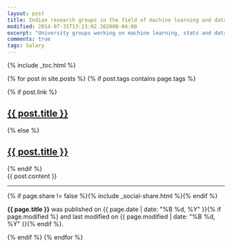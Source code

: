 ```yaml
---
layout: post
title: Indian research groups in the field of machine learning and data science
modified: 2014-07-31T13:23:02.362000-04:00
excerpt: "University groups working on machine learning, stats and data"
comments: true
tags: Salary
---
```


{% include _toc.html %}


  {% for post in site.posts %}
  {% if post.tags contains page.tags %}
        
  <article>
  <div class="headline-wrap">
  {% if post.link %}
  <h1><a href="{{ post.link }}">{{ post.title }}</a></h1>
  {% else %}
  <h1><a href="{{ site.url }}{{ post.url }}" rel="bookmark" title="{{ post.title }}">{{ post.title }}</a></h1>
  {% endif %}
  </div><!--/ .headline-wrap -->
  <div class="article-wrap">
  {{ post.content }}
  <hr />
  <footer role="contentinfo">
  {% if page.share != false %}{% include _social-share.html %}{% endif %}
  <p class="byline"><strong>{{ page.title }}</strong> was published on <time datetime="{{ page.date | date_to_xmlschema }}">{{ page.date | date: "%B %d, %Y" }}</time>{% if page.modified %} and last modified on <time datetime="{{ page.modified | date: "%Y-%m-%d" }}">{{ page.modified | date: "%B %d, %Y" }}</time>{% endif %}.</p>
  </footer>
  </div><!-- /.article-wrap -->
  
  {% endif %}
  {% endfor %}



